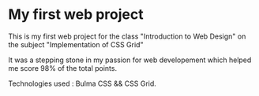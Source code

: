 # My first web project
This is my first web project for the class "Introduction to Web Design" on the subject "Implementation of CSS Grid"

It was a stepping stone in my passion for web developement which helped me score 98% of the total points.

Technologies used : Bulma CSS && CSS Grid.

